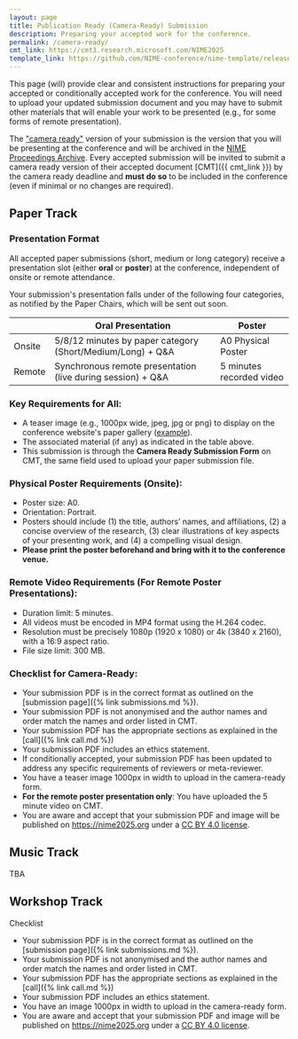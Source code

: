 ```yaml
---
layout: page  
title: Publication Ready (Camera-Ready) Submission
description: Preparing your accepted work for the conference.
permalink: /camera-ready/
cmt_link: https://cmt3.research.microsoft.com/NIME2025
template_link: https://github.com/NIME-conference/nime-template/releases/tag/v2024.12.02
---
```


This page (will) provide clear and consistent instructions for preparing your accepted or conditionally accepted work for the conference. You will need to upload your updated submission document and you may have to submit other materials that will enable your work to be presented (e.g., for some forms of remote presentation).

The ["camera ready"](https://en.wikipedia.org/wiki/Camera-ready) version of your submission is the version that you will be presenting at the conference and will be archived in the [NIME Proceedings Archive](https://nime.org). Every accepted submission will be invited to submit a camera ready version of their accepted document [CMT]({{ cmt_link }}) by the camera ready deadline and **must do so** to be included in the conference (even if minimal or no changes are required).

## Paper Track

### Presentation Format

All accepted paper submissions (short, medium or long category) receive a presentation slot (either **oral** or **poster**) at the conference, independent of onsite or remote attendance.

Your submission's presentation falls under of the following four categories, as notified by the Paper Chairs, which will be sent out soon.


||Oral Presentation|Poster|
|-|-|-|
|Onsite|5/8/12 minutes by paper category (Short/Medium/Long) + Q&A |A0 Physical Poster|
|Remote|Synchronous remote presentation (live during session) + Q&A |5 minutes recorded video|

### Key Requirements for All:
- A teaser image (e.g., 1000px wide, jpeg, jpg or png) to display on the conference website's paper gallery ([example](https://nime2025.org/proceedings/100.htm)).
- The associated material (if any) as indicated in the table above.
- This submission is through the **Camera Ready Submission Form** on CMT, the same field used to upload your paper submission file.

### Physical Poster Requirements (Onsite):

- Poster size: A0.
- Orientation: Portrait.
- Posters should include (1) the title, authors’ names, and affiliations, (2) a concise overview of the research, (3) clear illustrations of key aspects of your presenting work, and (4) a compelling visual design. 
- **Please print the poster beforehand and bring with it to the conference venue.**

### Remote Video Requirements (For Remote Poster Presentations):
- Duration limit: 5 minutes.
- All videos must be encoded in MP4 format using the H.264 codec.
- Resolution must be precisely 1080p (1920 x 1080) or 4k (3840 x 2160), with a 16:9 aspect ratio. 
- File size limit: 300 MB.









### Checklist for Camera-Ready:

- Your submission PDF is in the correct format as outlined on the [submission page]({% link submissions.md %}).
- Your submission PDF is not anonymised and the author names and order match the names and order listed in CMT.
- Your submission PDF has the appropriate sections as explained in the [call]({% link call.md %})
- Your submission PDF includes an ethics statement.
- If conditionally accepted, your submission PDF has been updated to address any specific requirements of reviewers or meta-reviewer.
- You have a teaser image 1000px in width to upload in the camera-ready form. 
- __For the remote poster presentation only__: You have uploaded the 5 minute video on CMT.
- You are aware and accept that your submission PDF and image will be published on <https://nime2025.org> under a [CC BY 4.0 license](https://creativecommons.org/licenses/by/4.0/deed.en).




## Music Track

TBA


## Workshop Track

Checklist 

- Your submission PDF is in the correct format as outlined on the [submission page]({% link submissions.md %}).
- Your submission PDF is not anonymised and the author names and order match the names and order listed in CMT.
- Your submission PDF has the appropriate sections as explained in the [call]({% link call.md %})
- Your submission PDF includes an ethics statement.
- You have an image 1000px in width to upload in the camera-ready form. 
- You are aware and accept that your submission PDF and image will be published on <https://nime2025.org> under a [CC BY 4.0 license](https://creativecommons.org/licenses/by/4.0/deed.en).
